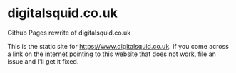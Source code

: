 # digitalsquid.co.uk
Github Pages rewrite of digitalsquid.co.uk

This is the static site for https://www.digitalsquid.co.uk. If you come across a link on the internet pointing to this website that does not work, file an issue and I'll get it fixed.
